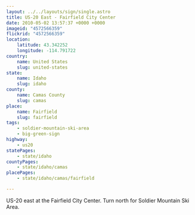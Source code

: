 ```yaml
---
layout: ../../layouts/sign/single.astro
title: US-20 East - Fairfield City Center
date: 2010-05-02 13:57:37 +0000 +0000
imageid: "4572566359"
flickrid: "4572566359"
location:
    latitude: 43.342252
    longitude: -114.791722
country:
    name: United States
    slug: united-states
state:
    name: Idaho
    slug: idaho
county:
    name: Camas County
    slug: camas
place:
    name: Fairfield
    slug: fairfield
tags:
    - soldier-mountain-ski-area
    - big-green-sign
highway:
    - us20
statePages:
    - state/idaho
countyPages:
    - state/idaho/camas
placePages:
    - state/idaho/camas/fairfield

---
```

US-20 east at the Fairfield City Center.  Turn north for Soldier Mountain Ski Area.